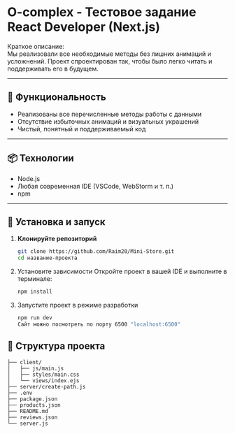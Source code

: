 # O-complex - Тестовое задание React Developer (Next.js)

Краткое описание:  
Мы реализовали все необходимые методы без лишних анимаций и усложнений. Проект спроектирован так, чтобы было легко читать и поддерживать его в будущем.

---

## 🚀 Функциональность

- Реализованы все перечисленные методы работы с данными  
- Отсутствие избыточных анимаций и визуальных украшений  
- Чистый, понятный и поддерживаемый код  

---

## 📦 Технологии

- Node.js  
- Любая современная IDE (VSCode, WebStorm и т. п.)  
- npm  

---

## 🔧 Установка и запуск

1. **Клонируйте репозиторий**  
   ```bash
   git clone https://github.com/Raim20/Mini-Store.git
   cd название-проекта

2. Установите зависимости
    Откройте проект в вашей IDE и выполните в терминале:
    ```bash
    npm install

3. Запустите проект в режиме разработки
    ```bash
    npm run dev
    Сайт можно посмотреть по порту 6500 "localhost:6500"

## 📁 Структура проекта

    ├── client/
    │   ├── js/main.js
    │   ├── styles/main.css
    │   └── views/index.ejs
    ├── server/create-path.js
    ├── .env
    ├── package.json
    ├── products.json
    ├── README.md
    ├── reviews.json
    └── server.js
